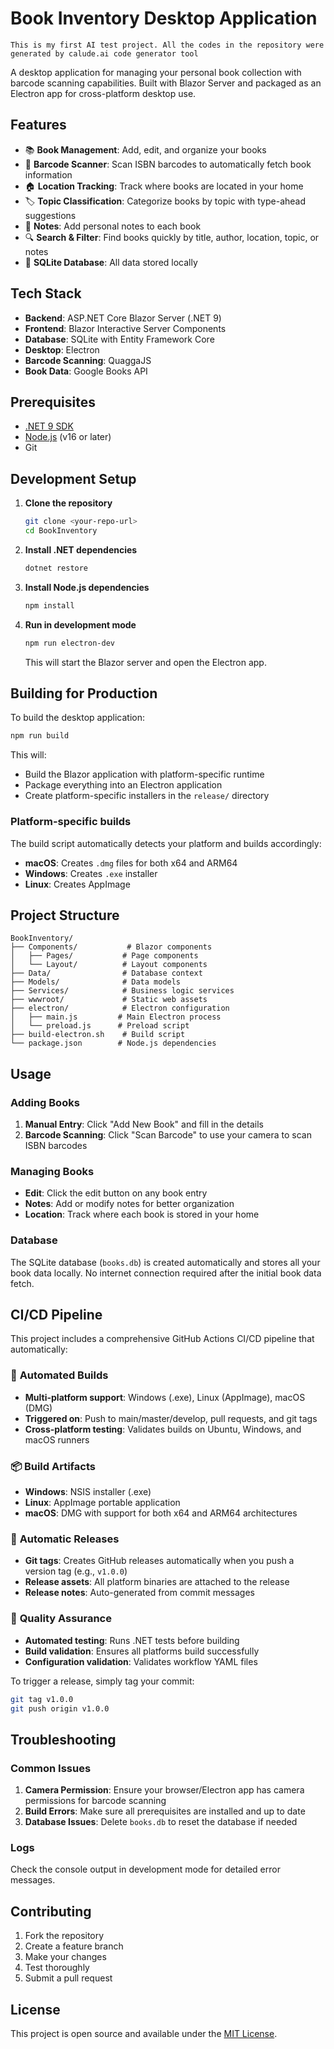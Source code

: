 # Book Inventory Desktop Application

```This is my first AI test project. All the codes in the repository were generated by calude.ai code generator tool```


A desktop application for managing your personal book collection with barcode scanning capabilities. Built with Blazor Server and packaged as an Electron app for cross-platform desktop use.

## Features

- 📚 **Book Management**: Add, edit, and organize your books
- 📱 **Barcode Scanner**: Scan ISBN barcodes to automatically fetch book information
- 🏠 **Location Tracking**: Track where books are located in your home
- 🏷️ **Topic Classification**: Categorize books by topic with type-ahead suggestions
- 📝 **Notes**: Add personal notes to each book
- 🔍 **Search & Filter**: Find books quickly by title, author, location, topic, or notes
- 💾 **SQLite Database**: All data stored locally

## Tech Stack

- **Backend**: ASP.NET Core Blazor Server (.NET 9)
- **Frontend**: Blazor Interactive Server Components
- **Database**: SQLite with Entity Framework Core
- **Desktop**: Electron
- **Barcode Scanning**: QuaggaJS
- **Book Data**: Google Books API

## Prerequisites

- [.NET 9 SDK](https://dotnet.microsoft.com/download/dotnet/9.0)
- [Node.js](https://nodejs.org/) (v16 or later)
- Git

## Development Setup

1. **Clone the repository**
   ```bash
   git clone <your-repo-url>
   cd BookInventory
   ```

2. **Install .NET dependencies**
   ```bash
   dotnet restore
   ```

3. **Install Node.js dependencies**
   ```bash
   npm install
   ```

4. **Run in development mode**
   ```bash
   npm run electron-dev
   ```
   This will start the Blazor server and open the Electron app.

## Building for Production

To build the desktop application:

```bash
npm run build
```

This will:
- Build the Blazor application with platform-specific runtime
- Package everything into an Electron application
- Create platform-specific installers in the `release/` directory

### Platform-specific builds

The build script automatically detects your platform and builds accordingly:
- **macOS**: Creates `.dmg` files for both x64 and ARM64
- **Windows**: Creates `.exe` installer
- **Linux**: Creates AppImage

## Project Structure

```
BookInventory/
├── Components/           # Blazor components
│   ├── Pages/           # Page components
│   └── Layout/          # Layout components
├── Data/                # Database context
├── Models/              # Data models
├── Services/            # Business logic services
├── wwwroot/             # Static web assets
├── electron/            # Electron configuration
│   ├── main.js         # Main Electron process
│   └── preload.js      # Preload script
├── build-electron.sh    # Build script
└── package.json        # Node.js dependencies
```

## Usage

### Adding Books

1. **Manual Entry**: Click "Add New Book" and fill in the details
2. **Barcode Scanning**: Click "Scan Barcode" to use your camera to scan ISBN barcodes

### Managing Books

- **Edit**: Click the edit button on any book entry
- **Notes**: Add or modify notes for better organization
- **Location**: Track where each book is stored in your home

### Database

The SQLite database (`books.db`) is created automatically and stores all your book data locally. No internet connection required after the initial book data fetch.

## CI/CD Pipeline

This project includes a comprehensive GitHub Actions CI/CD pipeline that automatically:

### 🔄 **Automated Builds**
- **Multi-platform support**: Windows (.exe), Linux (AppImage), macOS (DMG)
- **Triggered on**: Push to main/master/develop, pull requests, and git tags
- **Cross-platform testing**: Validates builds on Ubuntu, Windows, and macOS runners

### 📦 **Build Artifacts**
- **Windows**: NSIS installer (.exe)
- **Linux**: AppImage portable application
- **macOS**: DMG with support for both x64 and ARM64 architectures

### 🚀 **Automatic Releases**
- **Git tags**: Creates GitHub releases automatically when you push a version tag (e.g., `v1.0.0`)
- **Release assets**: All platform binaries are attached to the release
- **Release notes**: Auto-generated from commit messages

### 🧪 **Quality Assurance**
- **Automated testing**: Runs .NET tests before building
- **Build validation**: Ensures all platforms build successfully
- **Configuration validation**: Validates workflow YAML files

To trigger a release, simply tag your commit:
```bash
git tag v1.0.0
git push origin v1.0.0
```

## Troubleshooting

### Common Issues

1. **Camera Permission**: Ensure your browser/Electron app has camera permissions for barcode scanning
2. **Build Errors**: Make sure all prerequisites are installed and up to date
3. **Database Issues**: Delete `books.db` to reset the database if needed

### Logs

Check the console output in development mode for detailed error messages.

## Contributing

1. Fork the repository
2. Create a feature branch
3. Make your changes
4. Test thoroughly
5. Submit a pull request

## License

This project is open source and available under the [MIT License](LICENSE).
